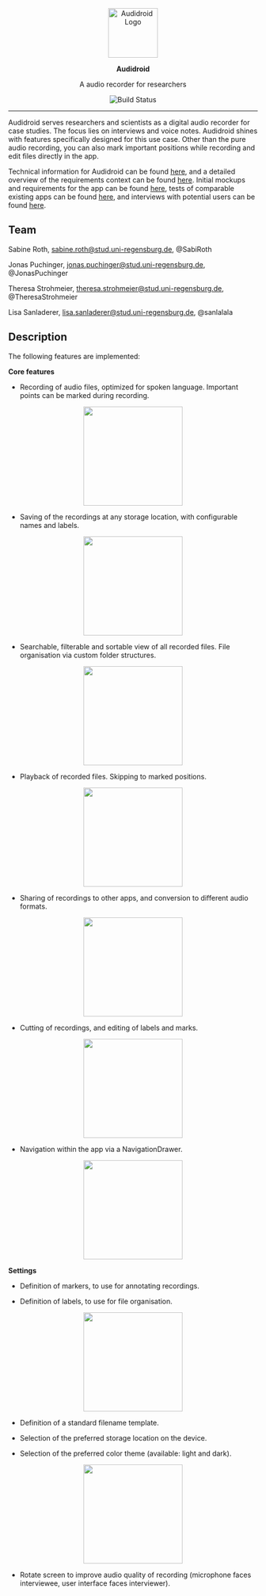 <div align="center">
    <img src="requirements/mockups/Icon_round.svg" alt="Audidroid Logo" width=100 />
</div>

<div align="center">
    <p><strong>Audidroid</strong></p>
    <p>A audio recorder for researchers</p>
    <img src="https://github.com/UniRegensburg/ase-abschlussprojekte-ws1920-digitales-tonbandgerat-fur-feldstudien/workflows/Minimal%20Android%20CI%20Workflow/badge.svg" alt="Build Status" />
</div>

---

Audidroid serves researchers and scientists as a digital audio recorder for case studies.
The focus lies on interviews and voice notes.
Audidroid shines with features specifically designed for this use case.
Other than the pure audio recording, you can also mark important positions while recording and edit files directly in the app.

Technical information for Audidroid can be found [here](./docs/Setup.md), and a detailed overview of the requirements context can be found [here](./docs/Overview.md).
Initial mockups and requirements for the app can be found [here](./requirements/mockups), tests of comparable existing apps can be found [here](./requirements/app-tests), and interviews with potential users can be found [here](./requirements/interviews).


## Team

Sabine Roth, sabine.roth@stud.uni-regensburg.de, @SabiRoth

Jonas Puchinger, jonas.puchinger@stud.uni-regensburg.de, @JonasPuchinger

Theresa Strohmeier, theresa.strohmeier@stud.uni-regensburg.de, @TheresaStrohmeier

Lisa Sanladerer, lisa.sanladerer@stud.uni-regensburg.de, @sanlalala


## Description

The following features are implemented:

**Core features**

- Recording of audio files, optimized for spoken language. Important points can be marked during recording.

<div style="text-align:center"><img src="requirements/screenshots/rec.jpg" width=200 /></div>

- Saving of the recordings at any storage location, with configurable names and labels.

<div style="text-align:center"><img src="requirements/screenshots/save.jpg" width=200 /></div>

- Searchable, filterable and sortable view of all recorded files. File organisation via custom folder structures.

<div style="text-align:center"><img src="requirements/screenshots/list.jpg" width=200 /></div>

- Playback of recorded files. Skipping to marked positions.

<div style="text-align:center"><img src="requirements/screenshots/play.jpg" width=200 /></div>

- Sharing of recordings to other apps, and conversion to different audio formats.

<div style="text-align:center"><img src="requirements/screenshots/export.jpg" width=200 /></div>

- Cutting of recordings, and editing of labels and marks.

<div style="text-align:center"><img src="requirements/screenshots/edit.jpg" width=200 /></div>

- Navigation within the app via a NavigationDrawer.

<div style="text-align:center"><img src="requirements/screenshots/nav.jpg" width=200 /></div>


**Settings**

- Definition of markers, to use for annotating recordings.

- Definition of labels, to use for file organisation.

<div style="text-align:center"><img src="requirements/screenshots/labels.jpg" width=200 /></div>

- Definition of a standard filename template.

- Selection of the preferred storage location on the device.

- Selection of the preferred color theme (available: light and dark).

<div style="text-align:center"><img src="requirements/screenshots/settings.jpg" width=200 /></div>

- Rotate screen to improve audio quality of recording (microphone faces interviewee, user interface faces interviewer).
